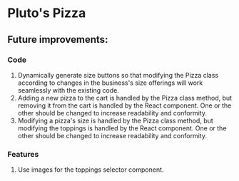 # Pluto's Pizza
## Future improvements:
### Code
1. Dynamically generate size buttons so that modifying the Pizza class according to changes in the business's size offerings will work seamlessly with the existing code.
2. Adding a new pizza to the cart is handled by the Pizza class method, but removing it from the cart is handled by the React component. One or the other should be changed to increase readability and conformity.
3. Modifying a pizza's size is handled by the Pizza class method, but modifying the toppings is handled by the React component. One or the other should be changed to increase readability and conformity.
### Features
1. Use images for the toppings selector component.
